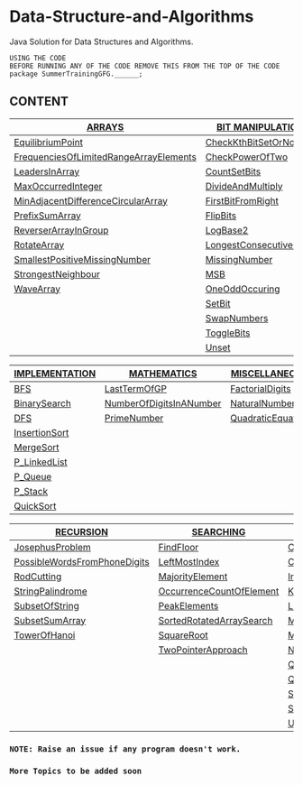 # Data-Structure-and-Algorithms
Java Solution for Data Structures and Algorithms.
    
    USING THE CODE
    BEFORE RUNNING ANY OF THE CODE REMOVE THIS FROM THE TOP OF THE CODE
    package SummerTrainingGFG.______;
    
## CONTENT
| [ARRAYS](Arrays) | [BIT MANIPULATION](BitManipulation) | [CONTEST](Contest) |
| --------------- | --------------- | --------------- |
| [EquilibriumPoint](Arrays/EquilibriumPoint.java) | [CheckKthBitSetOrNot](BitManipulation/CheckKthBitSetOrNot.java)| [ConversionToOne](Contest/ConversionToOne.java) |
| [FrequenciesOfLimitedRangeArrayElements](Arrays/FrequenciesOfLimitedRangeArrayElements.java) | [CheckPowerOfTwo](BitManipulation/CheckPowerOfTwo.java) | [GetTheShadow](Contest/GetTheShadow.java)|
| [LeadersInArray](Arrays/LeadersInArray.java)| [CountSetBits](BitManipulation/CountSetBits.java) | [NearestPerfectSquare](Contest/NearestPerfectSquare.java)|
| [MaxOccurredInteger](Arrays/MaxOccurredInteger.java) | [DivideAndMultiply](BitManipulation/DivideAndMultiply.java)|
| [MinAdjacentDifferenceCircularArray](Arrays/MinAdjacentDifferenceCircularArray.java) | [FirstBitFromRight](BitManipulation/FirstBitFromRight.java)|
| [PrefixSumArray](Arrays/PrefixSumArray.java) | [FlipBits](BitManipulation/FlipBits.java)|
| [ReverserArrayInGroup](Arrays/ReverserArrayInGroup.java) | [LogBase2](BitManipulation/LogBase2.java)|
| [RotateArray](Arrays/RotateArray.java)| [LongestConsecutiveOnes](BitManipulation/LongestConsecutiveOnes.java) |
| [SmallestPositiveMissingNumber](Arrays/SmallestPositiveMissingNumber.java) | [MissingNumber](BitManipulation/MissingNumber.java)|
| [StrongestNeighbour](Arrays/StrongestNeighbour.java) | [MSB](BitManipulation/MSB.java)|
| [WaveArray](Arrays/WaveArray.java) | [OneOddOccuring](BitManipulation/OneOddOccuring.java)|
| | [SetBit](BitManipulation/SetBit.java)| |
| | [SwapNumbers](BitManipulation/SwapNumbers.java)| |
| | [ToggleBits](BitManipulation/ToggleBits.java)| |
| | [Unset](BitManipulation/Unset.java)| |

|	[IMPLEMENTATION](Implementation)|	[MATHEMATICS](Mathematics)|	[MISCELLANEOUS](Miscellaneous)
| --------------- | --------------- | --------------- |
| [BFS](Implementation/BFS.java)| [LastTermOfGP](Mathematics/LastTermOfGP.java)| [FactorialDigits](Miscellaneous/FactorialDigits.java)|
| [BinarySearch](Implementation/BinarySearch.java)| [NumberOfDigitsInANumber](Mathematics/NumberOfDigitsInANumber.java) | [NaturalNumbers](Miscellaneous/NaturalNumbers.java)|
| [DFS](Implementation/DFS.java)| [PrimeNumber](Mathematics/PrimeNumber.java)| [QuadraticEquation](Miscellaneous/QuadraticEquation.java)|
| [InsertionSort](Implementation/InsertionSort.java)||
| [MergeSort](Implementation/MergeSort.java)||
| [P_LinkedList](Implementation/P_LinkedList.java)||
| [P_Queue](Implementation/P_Queue.java)||
| [P_Stack](Implementation/P_Stack.java)||
| [QuickSort](Implementation/QuickSort.java)||

|	[RECURSION](Recursion)|	[SEARCHING](Searching)|	[SORTING](Sorting)
| --------------- | --------------- | --------------- |
| [JosephusProblem](Recursion/JosephusProblem.java)| [FindFloor](Searching/FindFloor.java)| [ChocolateDistribution](Sorting/ChocolateDistribution.java)
| [PossibleWordsFromPhoneDigits](Recursion/PossibleWordsFromPhoneDigits.java)| [LeftMostIndex](Searching/LeftMostIndex.java)| [CountInversionInArray](Sorting/CountInversionInArray.java)
| [RodCutting](Recursion/RodCutting.java)| [MajorityElement](Searching/MajorityElement.java)| [IntersectionOfTwoSortedArray](Sorting/IntersectionOfTwoSortedArray.java)
| [StringPalindrome](Recursion/StringPalindrome.java)| [OccurrenceCountOfElement](Searching/OccurrenceCountOfElement.java)| [KthSmallestElement](Sorting/KthSmallestElement.java)
| [SubsetOfString](Recursion/SubsetOfString.java)| [PeakElements](Searching/PeakElements.java)| [ListTypeArray](Sorting/ListTypeArray.java)
| [SubsetSumArray](Recursion/SubsetSumArray.java)| [SortedRotatedArraySearch](Searching/SortedRotatedArraySearch.java)| [MergeOverlappingIntervals](Sorting/MergeOverlappingIntervals.java)
| [TowerOfHanoi](Recursion/TowerOfHanoi.java)| [SquareRoot](Searching/SquareRoot.java)| [MergeTwoSortedArray](Sorting/MergeTwoSortedArray.java)
| | [TwoPointerApproach](Searching/TwoPointerApproach.java)| [NormalArray](Sorting/NormalArray.java)
| | | [QuickSortUsingHoarePartition](Sorting/QuickSortUsingHoarePartition.java)
| | | [QuickSortUsingLomutoPartition](Sorting/QuickSortUsingLomutoPartition.java)
| | | [SegregateElementOfThreeType](Sorting/SegregateElementOfThreeType.java)
| | | [SegregateElementsOfTwoType](Sorting/SegregateElementsOfTwoType.java)
| | | [UnionOfTwoSortedArray](Sorting/UnionOfTwoSortedArray.java)

### `NOTE: Raise an issue if any program doesn't work.`
### `More Topics to be added soon`